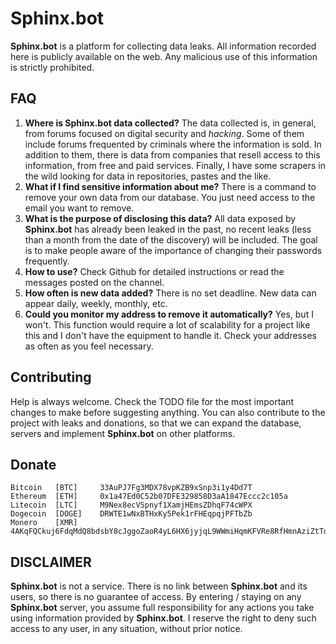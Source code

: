 # Sphinx.bot

**Sphinx.bot** is a platform for collecting data leaks. All information recorded here is publicly available on the web. Any malicious use of this information is strictly prohibited.

## FAQ

  1. **Where is Sphinx.bot data collected?** The data collected is, in general, from forums focused on digital security and _hacking_. Some of them include forums frequented by criminals where the information is sold. In addition to them, there is data from companies that resell access to this information, from free and paid services. Finally, I have some scrapers in the wild looking for data in repositories, pastes and the like.
  2. **What if I find sensitive information about me?** There is a command to remove your own data from our database. You just need access to the email you want to remove.
  3. **What is the purpose of disclosing this data?** All data exposed by **Sphinx.bot** has already been leaked in the past, no recent leaks (less than a month from the date of the discovery) will be included. The goal is to make people aware of the importance of changing their passwords frequently.
  4. **How to use?** Check Github for detailed instructions or read the messages posted on the channel.
  5. **How often is new data added?** There is no set deadline. New data can appear daily, weekly, monthly, etc.
  6. **Could you monitor my address to remove it automatically?** Yes, but I won't. This function would require a lot of scalability for a project like this and I don't have the equipment to handle it. Check your addresses as often as you feel necessary.
  
  
## Contributing

Help is always welcome. Check the TODO file for the most important changes to make before suggesting anything. You can also contribute to the project with leaks and donations, so that we can expand the database, servers and implement **Sphinx.bot** on other platforms.

## Donate

```
Bitcoin   [BTC]     33AuPJ7Fg3MDX78vpKZB9xSnp3i1y4Dd7T
Ethereum  [ETH]     0x1a47Ed0C52b07DFE329858D3aA1847Eccc2c105a
Litecoin  [LTC]     M9Nex8ecVSpnyf1XamjHEmsZDhqF74cWPX
Dogecoin  [DOGE]    DRWTE1wNxBTHxKy5Pek1rFHEqpqjPFTbZb
Monero    [XMR]     4AKqFQCkuj6FdqMdQ8bdsbY8cJggoZaoR4yL6HX6jyjqL9WWmiHqmKFVRe8RfHmnAziZtTd8vqqUWN87GnP5DxQm6N8dCTm
```
## DISCLAIMER

**Sphinx.bot** is not a service. There is no link between **Sphinx.bot** and its users, so there is no guarantee of access. By entering / staying on any **Sphinx.bot** server, you assume full responsibility for any actions you take using information provided by **Sphinx.bot**. I reserve the right to deny such access to any user, in any situation, without prior notice.
